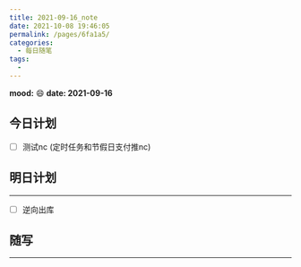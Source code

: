 ```yaml
---
title: 2021-09-16_note
date: 2021-10-08 19:46:05
permalink: /pages/6fa1a5/
categories:
  - 每日随笔
tags:
  - 
---
```

**mood:** :smile:  																		**date: 2021-09-16**  
## 今日计划  


- [ ]  测试nc (定时任务和节假日支付推nc)
## 明日计划  
------
- [ ]  逆向出库
## 随写 
------
